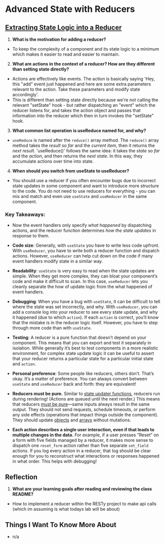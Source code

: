 # Advanced State with Reducers

## [Extracting State Logic into a Reducer](https://react.dev/learn/extracting-state-logic-into-a-reducer)

1. **What is the motivation for adding a reducer?**
- To keep the complexity of a component and its state logic to a minimum which makes it easier to read and easier to maintain.

2. **What are actions in the context of a reducer? How are they different than setting state directly?**
- Actions are effectively like events. The action is basically saying 'Hey, this "add" event just happened and here are some extra parameters relevant to the action. Take these parameters and modify state accordingly'.
- This is different than setting state directly because we're not calling the relevant "setState" hook - but rather dispatching an "event" which the reducer listens for, and takes the action object and passes that information into the reducer which then in turn invokes the "setState" hook.

3. **What common list operation is useReduce named for, and why?**
- `useReduce` is named after the `reduce()` array method. The `reduce()` array method takes the *result so far* and the *current item*, then it returns the *next result*. 'useReduce()' follows the same idea: it takes the *state so far* and the *action*, and then returns the *next state*. In this way, they accumulate actions over time into state.

4. **When should you switch from useState to useReducer?**
- You should use a reducer if you often encounter bugs due to incorrect state updates in some component and want to introduce more structure to the code. You do not need to use reducers for everything - you can mix and match and even use `useState` and `useReducer` in the same component.

### Key Takeaways:
- Now the event handlers only specify *what happened* by dispatching actions, and the reducer function determines *how the state updates* in response to them.

- **Code size**: Generally, with `useState` you have to write less code upfront. With `useReducer`, you have to write both a reducer function and dispatch actions. However, `useReducer` can help cut down on the code if many event handlers modify state in a similar way.

- **Readability**: `useState` is very easy to read when the state updates are simple. When they get more complex, they can bloat your component’s code and make it difficult to scan. In this case, `useReducer` lets you cleanly separate the how of update logic from the what happened of event handlers.

- **Debugging**: When you have a bug with `useState`, it can be difficult to tell where the state was set incorrectly, and why. With `useReducer`, you can add a console log into your reducer to see every state update, and why it happened (due to which `action`). If each `action` is correct, you’ll know that the mistake is in the reducer logic itself. However, you have to step through more code than with `useState`.

- **Testing**: A reducer is a pure function that doesn’t depend on your component. This means that you can export and test it separately in isolation. While generally it’s best to test components in a more realistic environment, for complex state update logic it can be useful to assert that your reducer returns a particular state for a particular initial state and `action`.

- **Personal preference**: Some people like reducers, others don’t. That’s okay. It’s a matter of preference. You can always convert between `useState` and `useReducer` back and forth: they are equivalent!

- **Reducers must be pure.** Similar to [state updater functions](https://react.dev/learn/queueing-a-series-of-state-updates), reducers run during rendering! (Actions are queued until the next render.) This means that reducers [must be pure](https://react.dev/learn/keeping-components-pure)—same inputs always result in the same output. They should not send requests, schedule timeouts, or perform any side effects (operations that impact things outside the component). They should update [objects](https://react.dev/learn/updating-objects-in-state) and [arrays](https://react.dev/learn/updating-arrays-in-state) without mutations.

- **Each action describes a single user interaction, even if that leads to multiple changes in the data.** For example, if a user presses “Reset” on a form with five fields managed by a reducer, it makes more sense to dispatch one `reset_form` action rather than five separate `set_field` actions. If you log every action in a reducer, that log should be clear enough for you to reconstruct what interactions or responses happened in what order. This helps with debugging!

## Reflection

1. **What are your learning goals after reading and reviewing the class README?**
- How to implement a reducer within the RESTy project to make api calls (which im assuming is what todays lab will be about)

## Things I Want To Know More About
- n/a